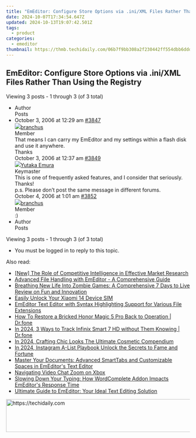 ```yaml
---
title: "EmEditor: Configure Store Options via .ini/XML Files Rather Than Using the Registry"
date: 2024-10-07T17:34:54.647Z
updated: 2024-10-13T19:07:42.501Z
tags:
  - product
categories:
  - emeditor
thumbnail: https://thmb.techidaily.com/06b7f9bb308a2f230442ff554dbb6dddbc8b32cf4318fa7b79eedb41360cb388.jpg
---
```


## EmEditor: Configure Store Options via .ini/XML Files Rather Than Using the Registry

Viewing 3 posts - 1 through 3 (of 3 total)

* Author  
Posts
* October 3, 2006 at 12:29 am [#3847](https://tools.techidaily.com/emeditor/products/)  
[![](https://secure.gravatar.com/avatar/aafc188a03e3c742ac69563dadee5ec6?s=80&d=identicon&r=g)branchus](https://www.emeditor.com/forums/users/branchus/ "View branchus's profile")  
Member  
That means I can carry my EmEditor and my settings within a flash disk and use it anywhere.  
 Thanks  
October 3, 2006 at 12:37 am [#3849](https://tools.techidaily.com/emeditor/products/)  
[![](https://secure.gravatar.com/avatar/a0a6377144ed3636f985d87303f65ed2?s=80&d=identicon&r=g)Yutaka Emura](https://www.emeditor.com/forums/users/yemura/ "View Yutaka Emura's profile")  
Keymaster  
This is one of frequently asked features, and I consider that seriously. Thanks!  
 p.s. Please don’t post the same message in different forums.  
October 4, 2006 at 1:01 am [#3852](https://tools.techidaily.com/emeditor/products/)  
[![](https://secure.gravatar.com/avatar/aafc188a03e3c742ac69563dadee5ec6?s=80&d=identicon&r=g)branchus](https://www.emeditor.com/forums/users/branchus/ "View branchus's profile")  
Member  
:)
* Author  
Posts

Viewing 3 posts - 1 through 3 (of 3 total)

* You must be logged in to reply to this topic.

<ins class="adsbygoogle"
     style="display:block"
     data-ad-format="autorelaxed"
     data-ad-client="ca-pub-7571918770474297"
     data-ad-slot="1223367746"></ins>

<ins class="adsbygoogle"
     style="display:block"
     data-ad-client="ca-pub-7571918770474297"
     data-ad-slot="8358498916"
     data-ad-format="auto"
     data-full-width-responsive="true"></ins>

<span class="atpl-alsoreadstyle">Also read:</span>
<div><ul>
<li><a href="https://some-guidance.techidaily.com/new-the-role-of-competitive-intelligence-in-effective-market-research/"><u>[New] The Role of Competitive Intelligence in Effective Market Research</u></a></li>
<li><a href="https://win-premium.techidaily.com/advanced-file-handling-with-emeditor-a-comprehensive-guide/"><u>Advanced File Handling with EmEditor - A Comprehensive Guide</u></a></li>
<li><a href="https://buynow-tips.techidaily.com/breathing-new-life-into-zombie-games-a-comprehensive-7-days-to-live-review-on-fun-and-innovation/"><u>Breathing New Life Into Zombie Games: A Comprehensive 7 Days to Live Review on Fun and Innovation</u></a></li>
<li><a href="https://sim-unlock.techidaily.com/easily-unlock-your-xiaomi-14-device-sim-by-drfone-android/"><u>Easily Unlock Your Xiaomi 14 Device SIM</u></a></li>
<li><a href="https://win-premium.techidaily.com/emeditor-text-editor-with-syntax-highlighting-support-for-various-file-extensions/"><u>EmEditor Text Editor with Syntax Highlighting Support for Various File Extensions</u></a></li>
<li><a href="https://fix-guide.techidaily.com/how-to-restore-a-bricked-honor-magic-5-pro-back-to-operation-drfone-by-drfone-fix-android-problems-fix-android-problems/"><u>How To Restore a Bricked Honor Magic 5 Pro Back to Operation | Dr.fone</u></a></li>
<li><a href="https://android-location-track.techidaily.com/in-2024-3-ways-to-track-infinix-smart-7-hd-without-them-knowing-drfone-by-drfone-virtual-android/"><u>In 2024, 3 Ways to Track Infinix Smart 7 HD without Them Knowing | Dr.fone</u></a></li>
<li><a href="https://youtube-zero.techidaily.com/24-crafting-chic-looks-the-ultimate-cosmetic-compendium/"><u>In 2024, Crafting Chic Looks The Ultimate Cosmetic Compendium</u></a></li>
<li><a href="https://extra-approaches.techidaily.com/in-2024-instagram-a-list-playbook-unlock-the-secrets-to-fame-and-fortune/"><u>In 2024, Instagram A-List Playbook Unlock the Secrets to Fame and Fortune</u></a></li>
<li><a href="https://win-premium.techidaily.com/master-your-documents-advanced-smarttabs-and-customizable-spaces-in-emeditors-text-editor/"><u>Master Your Documents: Advanced SmartTabs and Customizable Spaces in EmEditor's Text Editor</u></a></li>
<li><a href="https://extra-hints.techidaily.com/navigating-video-chat-zoom-on-xbox/"><u>Navigating Video Chat Zoom on Xbox</u></a></li>
<li><a href="https://win-premium.techidaily.com/slowing-down-your-typing-how-wordcomplete-addon-impacts-emeditors-response-time/"><u>Slowing Down Your Typing: How WordComplete Addon Impacts EmEditor's Response Time</u></a></li>
<li><a href="https://win-premium.techidaily.com/ultimate-guide-to-emeditor-your-ideal-text-editing-solution/"><u>Ultimate Guide to EmEditor: Your Ideal Text Editing Solution</u></a></li>
</ul></div>

<!-- affiliate ads begin -->
<a href="https://appsumo.8odi.net/c/5597632/2144272/7443" target="_top" id="2144272">
  <img src="//a.impactradius-go.com/display-ad/7443-2144272" border="0" alt="https://techidaily.com" width="728" height="90"/>
</a>
<img height="0" width="0" src="https://appsumo.8odi.net/i/5597632/2144272/7443" style="position:absolute;visibility:hidden;" border="0" />
<!-- affiliate ads end -->

